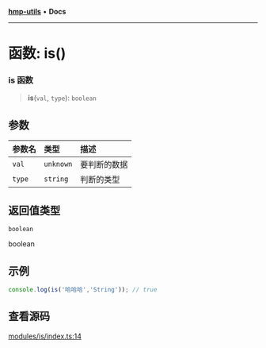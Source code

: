 [**hmp-utils**](../README.md) • **Docs**

***

# 函数: is()

### is 函数

> **is**(`val`, `type`): `boolean`

## 参数

| 参数名 | 类型 | 描述 |
| :------ | :------ | :------ |
| `val` | `unknown` | 要判断的数据 |
| `type` | `string` | 判断的类型 |

## 返回值类型

`boolean`

boolean

## 示例

```ts
console.log(is('哈哈哈','String')); // true
```

## 查看源码

[modules/is/index.ts:14](https://github.com/hmp1049127947/hmp-utils/blob/dee7627dd7f5e043cd0494e8f8fdc05ccdb65423/src/modules/is/index.ts#L14)
